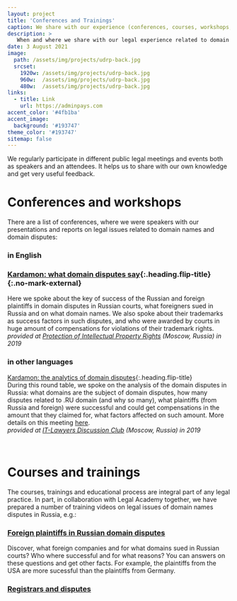 ```yaml
---
layout: project
title: 'Conferences and Trainings'
caption: We share with our experience (conferences, courses, workshops, trainings, etc.).
description: >
   When and where we share with our legal experience related to domain names and domain disputes as speakers. 
date: 3 August 2021
image: 
  path: /assets/img/projects/udrp-back.jpg
  srcset: 
    1920w: /assets/img/projects/udrp-back.jpg
    960w:  /assets/img/projects/udrp-back.jpg
    480w:  /assets/img/projects/udrp-back.jpg
links:
  - title: Link
    url: https://adminpays.com
accent_color: '#4fb1ba'
accent_image:
  background: '#193747'
theme_color: '#193747'
sitemap: false
---
```


We regularly participate in different public legal meetings and events both as speakers and an attendees. It helps us to share with our own knowledge and get very useful feedback. 

# Conferences and workshops

There are a list of conferences, where we were speakers with our presentations and reports on legal issues related to domain names and domain disputes:

### in English

### [Kardamon: what domain disputes say](https://en.bwforum.ru/conference/intellectual-property2019#rec125640790){:.heading.flip-title}{:.no-mark-external} 
Here we spoke about the key of success of the Russian and foreign plaintiffs in domain disputes in Russian courts, what foreigners sued in Russia and on what domain names. We also spoke about their trademarks as success factors in such disputes, and who were awarded by courts in huge amount of compensations for violations of their trademark rights. <br/>
_provided at [Protection of Intellectual Property Rights](https://en.bwforum.ru/conference/intellectual-property2019) (Moscow, Russia) in 2019_


### in other languages

[Kardamon: the analytics of domain disputes](https://epam.ru/ru/events/view/vstrecha-diskussionnogo-kluba-yuristov-it-otrasli-79578){:.heading.flip-title}  <br/>
During this round table, we spoke on the analysis of the domain disputes in Russia: what domains are the subject of domain disputes, how many disputes related to .RU domain (and why so many), what plaintiffs (from Russia and foreign) were successful and could get compensations in the amount that they claimed for, what factors affected on such amount. More details on this meeting [here](https://dorotenko.pro/ru/kardamon-report-for-itldc/).<br/>
_provided at [IT-Lawyers Discussion Club](https://epam.ru/ru/events/view/vstrecha-diskussionnogo-kluba-yuristov-it-otrasli-79578) (Moscow, Russia) in 2019_

<br/>


# Courses and trainings

The courses, trainings and educational process are integral part of any legal practice. In part, in collaboration with Legal Academy together, we have prepared a number of training videos on legal issues of domain names disputes in Russia, e.g.:

### [Foreign plaintiffs in Russian domain disputes](https://lfacademy.ru/course/2232751)
Discover, what foreign companies and for what domains sued in Russian courts? Who where successful and for what reasons? You can answers on these questions and get other facts. For example, the plaintiffs from the USA are more sucessful than the plaintiffs from Germany.

### [Registrars and disputes](https://lfacademy.ru/course/2658206)
